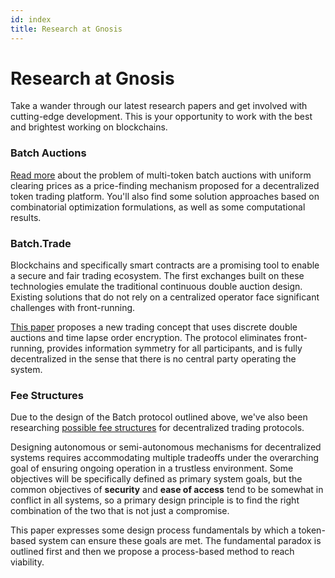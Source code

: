 ```yaml
---
id: index
title: Research at Gnosis
---
```


# Research at Gnosis

Take a wander through our latest research papers and get involved with cutting-edge development. This is your opportunity to work with the best and brightest working on blockchains.

### Batch Auctions

[Read more](https://github.com/gnosis/dex-research/blob/master/BatchAuctionOptimization/batchauctions.pdf) about the problem of multi-token batch auctions with uniform clearing prices as a price-finding mechanism proposed for a decentralized token trading platform. You'll also find some solution approaches based on combinatorial optimization formulations, as well as some computational results.

### Batch.Trade

Blockchains and specifically smart contracts are a promising tool to enable a secure and fair trading ecosystem. The first exchanges built on these technologies emulate the traditional continuous double auction design. Existing solutions that do not rely on a centralized operator face significant challenges with front-running.

[This paper](https://github.com/gnosis/dex-research/blob/master/dFusion/dfusion.v1.pdf) proposes a new trading concept that uses discrete double auctions and time lapse order encryption. The protocol eliminates front-running, provides information symmetry for all participants, and is fully decentralized in the sense that there is no central party operating the system.

### Fee Structures

Due to the design of the Batch protocol outlined above, we've also been researching [possible fee structures](https://github.com/gnosis/dex-research/blob/master/fee-structure/fee-structure.md) for decentralized trading protocols.

Designing autonomous or semi-autonomous mechanisms for decentralized systems requires accommodating multiple tradeoffs under the overarching goal of ensuring ongoing operation in a trustless environment. Some objectives will be specifically defined as primary system goals, but the common objectives of **security** and **ease of access** tend to be somewhat in conflict in all systems, so a primary design principle is to find the right combination of the two that is not just a compromise.

This paper expresses some design process fundamentals by which a token-based system can ensure these goals are met. The fundamental paradox is outlined first and then we propose a process-based method to reach viability.



